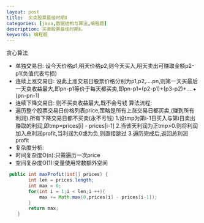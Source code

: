 ```yaml
---
layout: post
title:  买卖股票最佳时期Ⅱ
categories: [java,数据结构与算法,编程题]
description: 买卖股票最佳时期Ⅱ。
keywords: 编程题
---
```


贪心算法
- 单独交易日: 设今天价格p1,明天价格p2,则今天买入,明天卖出可赚取金额p2-p1(负值代表亏损)
- 连续上涨交易日: 设此上涨交易日股票价格分别为p1,p2,....pn,则第一天买最后一天卖收益最大,即pn-p1等价于每天都买卖,即pn-p1=(p2-p1)+(p3-p2)+....+(pn-pn-1)
- 连续下降交易日: 则不买卖收益最大,既不会亏钱
算法流程: 
- 遍历整个股票交易日价格列表price,策略是所有上涨交易日都买卖,(赚到所有利润).所有下降交易日都不买卖(永不亏钱)
1.设tmp为第i-1日买入与第i日卖出赚取的利润,即tmp=prices[i] - prices[i-1]
2.当该天利润为正tmp>0.则将利润加入总利润profit,当利润为0或为负,则直接跳过
3.遍历完成后,返回总利润profit
- 复杂度分析:
- 时间复杂度O(n):只需遍历一次price
- 空间复杂度O(1):变量使用常数额外空间

```java
 public int maxProfit(int[] prices) {
        int len = prices.length;
        int max = 0;
        for(int i = 1;i < len;i ++){
            max += Math.max(0,prices[i] - prices[i-1]);
        }
        return max;
    }
```